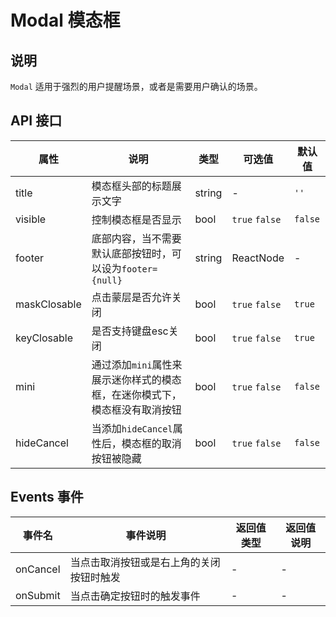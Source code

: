 # Modal 模态框

## 说明

`Modal` 适用于强烈的用户提醒场景，或者是需要用户确认的场景。

## API 接口
| 属性 | 说明 | 类型 | 可选值 | 默认值 |
| --- | --- | --- | --- | --- |
| title | 模态框头部的标题展示文字 | string | - | `''` |
| visible | 控制模态框是否显示 | bool | `true` `false` | `false` |
| footer | 底部内容，当不需要默认底部按钮时，可以设为`footer={null}` | string|ReactNode | - | - |
| maskClosable | 点击蒙层是否允许关闭 | bool | `true` `false` | `true` |
| keyClosable | 是否支持键盘esc关闭 | bool | `true` `false` | `true` |
| mini | 通过添加`mini`属性来展示迷你样式的模态框，在迷你模式下，模态框没有取消按钮 | bool | `true` `false` | `false` |
| hideCancel | 当添加`hideCancel`属性后，模态框的取消按钮被隐藏 | bool | `true` `false` | `false` |

## Events 事件
| 事件名 | 事件说明 | 返回值类型 | 返回值说明 |
| --- | --- | --- | --- |
| onCancel | 当点击取消按钮或是右上角的关闭按钮时触发 | - | - |
| onSubmit | 当点击确定按钮时的触发事件 | - | - |
